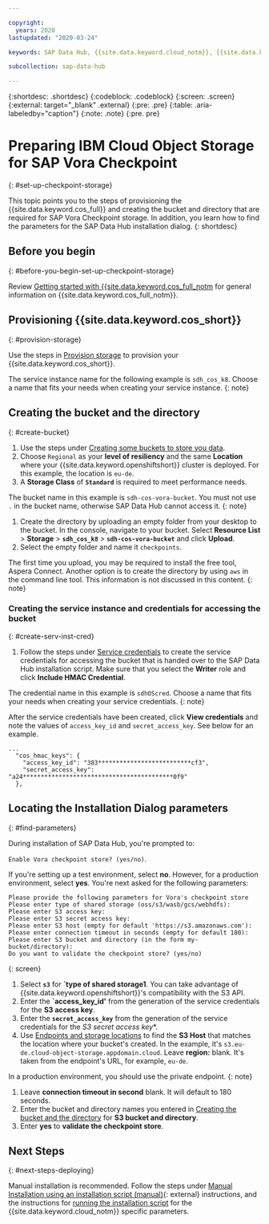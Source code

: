 ```yaml
---

copyright:
  years: 2020
lastupdated: "2020-03-24"

keywords: SAP Data Hub, {{site.data.keyword.cloud_notm}}, {{site.data.keyword.cos_full_notm}}, {{site.data.keyword.cos_short}}, {{site.data.keyword.openshiftlong_notm}}, {{site.data.keyword.openshiftshort}}, Red Hat Enterprise Linux, SAP Data Hub on {{site.data.keyword.cloud_notm}}, data orchestration, data governance, data integration

subcollection: sap-data-hub

---
```


{:shortdesc: .shortdesc}
{:codeblock: .codeblock}
{:screen: .screen}
{:external: target="_blank" .external}
{:pre: .pre}
{:table: .aria-labeledby="caption"}
{:note: .note}
{:pre. pre}

# Preparing IBM Cloud Object Storage for SAP Vora Checkpoint
{: #set-up-checkpoint-storage}

This topic points you to the steps of provisioning the {{site.data.keyword.cos_full}} and creating the bucket and directory that are required for SAP Vora Checkpoint storage. In addition, you learn how to find the parameters for the SAP Data Hub installation dialog.
{: shortdesc}

## Before you begin
{: #before-you-begin-set-up-checkpoint-storage}

Review [Getting started with {{site.data.keyword.cos_full_notm](/docs/services/cloud-object-storage/basics?topic=cloud-object-storage-getting-started) for general information on {{site.data.keyword.cos_full_notm}}.

## Provisioning {{site.data.keyword.cos_short}}
{: #provision-storage}

Use the steps in [Provision storage](/docs/services/cloud-object-storage/basics?topic=cloud-object-storage-provision) to provision your {{site.data.keyword.cos_short}}.

  The service instance name for the following example is `sdh_cos_k8`. Choose a name that fits your needs when creating your service instance.
  {: note}

## Creating the bucket and the directory
{: #create-bucket}

1. Use the steps under [Creating some buckets to store you data](/docs/services/cloud-object-storage/basics?topic=cloud-object-storage-getting-started#gs-create-buckets).
1. Choose `Regional` as your **level of resiliency** and the same **Location** where your {{site.data.keyword.openshiftshort}} cluster is deployed. For this example, the location is `eu-de`.
1. A **Storage Class** of **`Standard`** is required to meet performance needs.

  The bucket name in this example is `sdh-cos-vora-bucket`. You must not use `.` in the bucket name, otherwise SAP Data Hub cannot access it.
  {: note}

1. Create the directory by uploading an empty folder from your desktop to the bucket. In the console, navigate to your bucket. Select **Resource List** > **Storage** > **`sdh_cos_k8`** > **`sdh-cos-vora-bucket`** and click **Upload**.
1. Select the empty folder and name it `checkpoints`.

  The first time you upload, you may be required to install the free tool, Aspera Connect. Another option is to create the directory by using `aws` in the command line tool. This information is not discussed in this content.
  {: note}

### Creating the service instance and credentials for accessing the bucket
{: #create-serv-inst-cred}

1. Follow the steps under [Service credentials](/docs/services/cloud-object-storage/iam?topic=cloud-object-storage-service-credentials) to create the service credentials for accessing the bucket that is handed over to the SAP Data Hub installation script. Make sure that you select the **Writer** role and click **Include HMAC Credential**.

  The credential name in this example is `sdhOScred`. Choose a name that fits your needs when creating your service credentials.
  {: note}

  After the service credentials have been created, click **View credentials** and note the values of `access_key_id` and `secret_access_key`. See below for an example.

  ```
  ...
    "cos_hmac_keys": {
      "access_key_id": "383**************************cf3",
      "secret_access_key": "a24******************************************0f9"
    },
  ```

## Locating the Installation Dialog parameters
{: #find-parameters}

During installation of SAP Data Hub, you're prompted to:

`Enable Vora checkpoint store? (yes/no)`.

If you're setting up a test environment, select **no**. However, for a production environment, select **yes**. You're next asked for the following parameters:

  ```
  Please provide the following parameters for Vora's checkpoint store
  Please enter type of shared storage (oss/s3/wasb/gcs/webhdfs):
  Please enter S3 access key:
  Please enter S3 secret access key:
  Please enter S3 host (empty for default 'https://s3.amazonaws.com'):
  Please enter connection timeout in seconds (empty for default 180):
  Please enter S3 bucket and directory (in the form my-bucket/directory):
  Do you want to validate the checkpoint store? (yes/no)
  ```
  {: screen}

1. Select **`s3`** for **`type of shared storage1**. You can take advantage of {{site.data.keyword.openshiftshort}}'s compatibility with the S3 API.
1. Enter the **`access_key_id'** from the generation of the service credentials for the **S3 access key**.
1. Enter the **`secret_access_key`** from the generation of the service credentials for the *S3 secret access key**.
1. Use [Endpoints and storage locations](/docs/cloud-object-storage?topic=cloud-object-storage-endpoints) to find the **S3 Host** that matches the location where your bucket's created. In the example, it's `s3.eu-de.cloud-object-storage.appdomain.cloud`. Leave **region:** blank. It's taken from the endpoint's URL, for example, `eu-de`.

  In a production environment, you should use the private endpoint.
  {: note}

1. Leave **connection timeout in second** blank. It will default to 180 seconds.
1. Enter the bucket and directory names you entered in [Creating the bucket and the directory](#create-bucket) for **S3 bucket and directory**.
1. Enter **yes** to **validate the checkpoint store**.

## Next Steps
{: #next-steps-deploying}

Manual installation is recommended. Follow the steps under [Manual Installation using an installation script (manual)](https://access.redhat.com/articles/3630111#manual){: external} instructions, and the instructions for [running the installation script](/docs/infrastructure/sap-data-hub?topic=sap-data-hub-run-install-sh) for the {{site.data.keyword.cloud_notm}} specific parameters.
